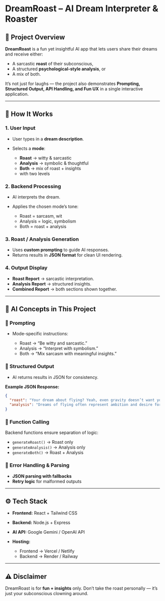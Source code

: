 # DreamRoast – AI Dream Interpreter & Roaster

## 📌 Project Overview

**DreamRoast** is a fun yet insightful AI app that lets users share their dreams and receive either:

* A sarcastic **roast** of their subconscious,
* A structured **psychological-style analysis**, or
* A mix of both.

It’s not just for laughs — the project also demonstrates **Prompting, Structured Output, API Handling, and Fun UX** in a single interactive application.

---

## 🎯 How It Works

### 1. User Input

* User types in a **dream description**.
* Selects a **mode**:

  * **Roast** → witty & sarcastic
  * **Analysis** → symbolic & thoughtful
  * **Both** → mix of roast + insights
  * with two levels

### 2. Backend Processing

* AI interprets the dream.
* Applies the chosen mode’s tone:

  * Roast = sarcasm, wit
  * Analysis = logic, symbolism
  * Both = roast + analysis

### 3. Roast / Analysis Generation

* Uses **custom prompting** to guide AI responses.
* Returns results in **JSON format** for clean UI rendering.

### 4. Output Display

* **Roast Report** → sarcastic interpretation.
* **Analysis Report** → structured insights.
* **Combined Report** → both sections shown together.

---

## 🧠 AI Concepts in This Project

### 🔹 Prompting

* Mode-specific instructions:

  * Roast → “Be witty and sarcastic.”
  * Analysis → “Interpret with symbolism.”
  * Both → “Mix sarcasm with meaningful insights.”

### 🔹 Structured Output

* AI returns results in JSON for consistency.

**Example JSON Response:**

```json
{
  "roast": "Your dream about flying? Yeah, even gravity doesn’t want you.",
  "analysis": "Dreams of flying often represent ambition and desire for freedom."
}
```

### 🔹 Function Calling

Backend functions ensure separation of logic:

* `generateRoast()` → Roast only
* `generateAnalysis()` → Analysis only
* `generateBoth()` → Roast + Analysis

### 🔹 Error Handling & Parsing

* **JSON parsing with fallbacks**
* **Retry logic** for malformed outputs

---

## ⚙️ Tech Stack

* **Frontend:** React + Tailwind CSS
* **Backend:** Node.js + Express
* **AI API:** Google Gemini / OpenAI API
* **Hosting:**

  * Frontend → Vercel / Netlify
  * Backend → Render / Railway

---

## ⚠️ Disclaimer

DreamRoast is for **fun + insights** only.
Don’t take the roast personally — it’s just your subconscious clowning around.

